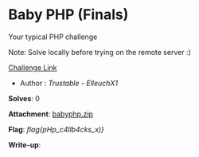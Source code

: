 # Baby PHP (Finals)

Your typical PHP challenge

Note: Solve locally before trying on the remote server :) 

[Challenge Link](http://16.170.225.194:3001/)

- Author : *Trustable - ElleuchX1*

**Solves**: 0

**Attachment**: [babyphp.zip](babyphp.zip)

**Flag**:  *flag{pHp_c4llb4cks_x)}*

**Write-up**:
